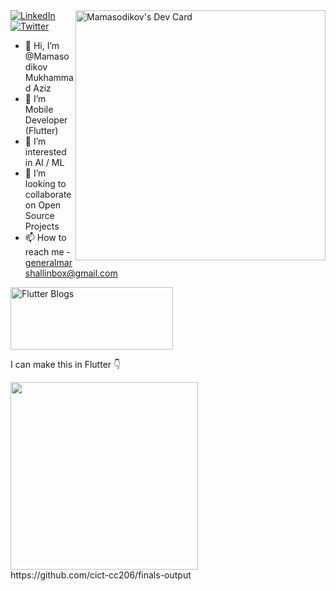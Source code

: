 


<div>
      <a href="https://app.daily.dev/flutteruz"><img width="400"
      align="right" src="https://api.daily.dev/devcards/b47bf2a7cb3c4ce4aa51ba9176437dec.png?r=gv9" alt="Mamasodikov's Dev Card"/></a>
      
</div>


  <a href="https://www.linkedin.com/in/mamasodikov/">
    <img
      src="https://img.shields.io/static/v1?logo=linkedin&style=flat-square&color=0072b1&label=LinkedIn&message=%E2%98%86"
      alt="LinkedIn"
    />
  </a>
  
  
<a href="https://twitter.com/imrealcosmos">
    <img
      src="https://img.shields.io/twitter/follow/imrealcosmos?label=Twitter&logo=twitter&style=flat-square&color=1da1f2&logoColor=ffffff"
      alt="Twitter"
    />
  </a>
  
- 👋 Hi, I’m @Mamasodikov Mukhammad Aziz 
- 🌱 I’m Mobile Developer (Flutter)
- 👀 I’m interested in AI / ML
- 💞️ I’m looking to collaborate on Open Source Projects
- 📫 How to reach me - generalmarshallinbox@gmail.com 


<div >
      <a href="https://t.me/flutterblogs"><img height="100" width="260"
      src="https://world-wire.com/wp-content/uploads/2021/08/join_us_on_tg.png?r=gv9" alt="Flutter Blogs"/></a>
      
</div>

I can make this in Flutter 👇

<div id="header" align="left">
  <img src="https://miro.medium.com/max/418/1*Bzm19U6xixjRLi3nRNjSYQ.gif" width="300"/>
</div>
https://github.com/cict-cc206/finals-output



